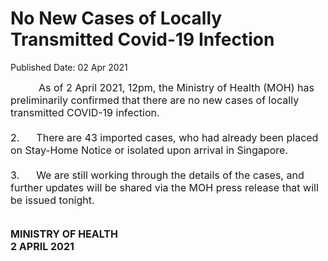 <html>
    <meta http-equiv="Content-Type" content="text/html; charset=utf-8"/>
    <meta charset="utf-8"/>
    <title>No New Cases of Locally Transmitted Covid-19 Infection </title>
    <body><h1>No New Cases of Locally Transmitted Covid-19 Infection </h1>
    <p>Published Date: 02 Apr 2021</p> <div><span style="font-size: 16px;">&nbsp; &nbsp; &nbsp; &nbsp; &nbsp; As of 2 April 2021, 12pm, the Ministry of Health (MOH) has preliminarily confirmed that there are no new cases of locally transmitted COVID-19 infection.</span></div><div><span style="font-size: 16px;">&nbsp;</span></div><div><span style="font-size: 16px;">2.&nbsp;&nbsp;&nbsp;&nbsp;&nbsp; There are 43 imported cases, who had already been placed on Stay-Home Notice or isolated upon arrival in Singapore.</span></div><div><span style="font-size: 16px;">&nbsp;</span></div><div><span style="font-size: 16px;">3.&nbsp;&nbsp;&nbsp;&nbsp;&nbsp; We are still working through the details of the cases, and further updates will be shared via the MOH press release that will be issued tonight.</span></div><p><span style="font-size: 16px;"><br><strong>MINISTRY OF HEALTH<br>2 APRIL 2021</strong></span></p></body>
</html>